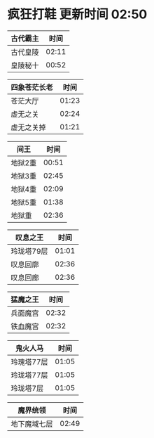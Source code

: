 # 疯狂打鞋 更新时间 02:50

| 古代霸主   | 时间    |
|--------|-------|
| 古代皇陵 | 02:11 |
| 皇陵秘十 | 00:52 |

| 四象苍茫长老   | 时间    |
|--------|-------|
| 苍茫大厅 | 01:23 |
| 虚无之关 | 02:24 |
| 虚无之关掉 | 01:21 |

| 间王   | 时间    |
|--------|-------|
| 地狱2重 | 00:51 |
| 地狱3重 | 02:45 |
| 地狱4重 | 02:09 |
| 地狱5重 | 01:38 |
| 地狱重 | 02:36 |

| 叹息之王   | 时间    |
|--------|-------|
| 玲珑塔79层 | 01:01 |
| 叹息回廓 | 02:36 |
| 叹息回廊 | 02:36 |

| 猛魔之王   | 时间    |
|--------|-------|
| 兵面魔宫 | 02:32 |
| 铁血魔宫 | 02:32 |

| 鬼火人马   | 时间    |
|--------|-------|
| 玲瑰塔77层 | 01:05 |
| 玲珑塔77层 | 01:05 |
| 玲珑塔7层 | 01:05 |

| 魔界统领   | 时间    |
|--------|-------|
| 地下魔域七层 | 02:49 |